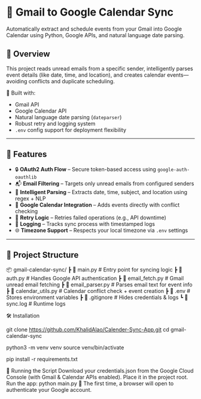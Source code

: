 # 📅 Gmail to Google Calendar Sync

Automatically extract and schedule events from your Gmail into Google Calendar using Python, Google APIs, and natural language date parsing.

## 🚀 Overview

This project reads unread emails from a specific sender, intelligently parses event details (like date, time, and location), and creates calendar events—avoiding conflicts and duplicate scheduling.

🔧 Built with:
- Gmail API
- Google Calendar API
- Natural language date parsing (`dateparser`)
- Robust retry and logging system
- `.env` config support for deployment flexibility

---

## 🎯 Features

- 🔒 **OAuth2 Auth Flow** – Secure token-based access using `google-auth-oauthlib`
- 📬 **Email Filtering** – Targets only unread emails from configured senders
- 🧠 **Intelligent Parsing** – Extracts date, time, subject, and location using regex + NLP
- 📆 **Google Calendar Integration** – Adds events directly with conflict checking
- 🔁 **Retry Logic** – Retries failed operations (e.g., API downtime)
- 📄 **Logging** – Tracks sync process with timestamped logs
- 🌐 **Timezone Support** – Respects your local timezone via `.env` settings

---

## 📁 Project Structure

📦 gmail-calendar-sync/
┣ 📄 main.py # Entry point for syncing logic
┣ 📄 auth.py # Handles Google API authentication
┣ 📄 email_fetch.py # Gmail unread email fetching
┣ 📄 email_parser.py # Parses email text for event info
┣ 📄 calendar_utils.py # Calendar conflict check + event creation
┣ 📄 .env # Stores environment variables
┣ 📄 .gitignore # Hides credentials & logs
┗ 📄 sync.log # Runtime logs


🛠️ Installation

git clone https://github.com/KhalidAlao/Calender-Sync-App.git
cd gmail-calendar-sync

python3 -m venv venv
source venv/bin/activate

pip install -r requirements.txt


🧪 Running the Script
Download your credentials.json from the Google Cloud Console (with Gmail & Calendar APIs enabled).
Place it in the project root.
Run the app:
python main.py
🔐 The first time, a browser will open to authenticate your Google account.
